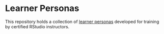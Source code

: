 # Learner Personas

This repository holds a collection of [learner personas][personas] developed for training by certified RStudio instructors.

[personas]: http://teachtogether.tech/en/#s:process-personas
